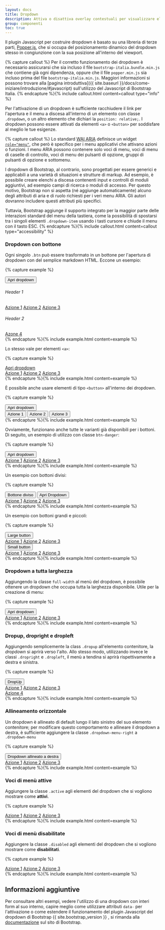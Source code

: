 ```yaml
---
layout: docs
title: Dropdown
description: Attiva o disattiva overlay contestuali per visualizzare elenchi di link e altro ancora con questi menù a tendina.
group: componenti
toc: true
---
```


Il plugin Javascript per costruire dropdown è basato su una libreria di terze parti, [Popper.js](https://popper.js.org/), che si occupa del posizionamento dinamico del dropdown stesso in congiunzione con la sua posizione all'interno del viewport.

{% capture callout %}
Per il corretto funzionamento dei dropdown è necessario assicurarsi che sia incluso il file `bootstrap-italia.bundle.min.js` che contiene già ogni dipendenza, oppure che il file `popper.min.js` sia incluso prima del file `bootstrap-italia.min.js`. Maggiori informazioni si possono trovare alla [pagina introduttiva]({{ site.baseurl }}/docs/come-iniziare/introduzione/#javascript) sull'utilizzo del Javascript di Bootstrap Italia.
{% endcapture %}{% include callout.html content=callout type="info" %}

Per l'attivazione di un dropdown è sufficiente racchiudere il link per l'apertura e il menu a discesa all'interno di un elemento con classe `.dropdown`, o un altro elemento che dichiari la `position: relative;`. I dropdown possono essere attivati da elementi `<a>` o `<button>` per soddisfare al meglio le tue esigenze.

{% capture callout %}
Lo standard [WAI ARIA](https://www.w3.org/TR/wai-aria/) definisce un widget [`role="menu"`](https://www.w3.org/TR/wai-aria/roles#menu), che però è specifico per i menu applicativi che attivano azioni o funzioni. I menu ARIA possono contenere solo voci di menu, voci di menu di caselle di controllo, voci di menu dei pulsanti di opzione, gruppi di pulsanti di opzione e sottomenu.

I dropdown di Bootstrap, al contrario, sono progettati per essere generici e applicabili a una varietà di situazioni e strutture di markup. Ad esempio, è possibile creare elenchi a discesa contenenti input e controlli di moduli aggiuntivi, ad esempio campi di ricerca o moduli di accesso. Per questo motivo, Bootstrap non si aspetta (né aggiunge automaticamente) alcuno degli attributi di aria e di ruolo richiesti per i veri menu ARIA. Gli autori dovranno includere questi attributi più specifici.

Tuttavia, Bootstrap aggiunge il supporto integrato per la maggior parte delle interazioni standard del menu della tastiera, come la possibilità di spostarsi tra i singoli elementi `.dropdown-item` usando i tasti cursore e chiude il menu con il tasto ESC.
{% endcapture %}{% include callout.html content=callout type="accessibility" %}

### Dropdown con bottone

Ogni singolo `.btn` può essere trasformato in un bottone per l'apertura di dropdown con del semplice markdown HTML. Eccone un esempio:

{% capture example %}
<div class="dropdown">
  <button class="btn btn-secondary dropdown-toggle" type="button" id="dropdownMenuButton" data-toggle="dropdown" aria-haspopup="true" aria-expanded="false">
    Apri dropdown
  </button>
  <div class="dropdown-menu" aria-labelledby="dropdownMenuButton">
    <h6 class="dropdown-header">Header 1</h6>
    <a class="dropdown-item" href="#">Azione 1</a>
    <a class="dropdown-item" href="#">Azione 2</a>
    <a class="dropdown-item" href="#">Azione 3</a>
    <div class="dropdown-divider"></div>
    <h6 class="dropdown-header">Header 2</h6>
    <a class="dropdown-item" href="#">Azone 4</a>
  </div>
</div>
{% endcapture %}{% include example.html content=example %}

Lo stesso vale per elementi `<a>`:

{% capture example %}
<div class="dropdown show">
  <a class="btn btn-secondary dropdown-toggle" href="#" role="button" id="dropdownMenuLink" data-toggle="dropdown" aria-haspopup="true" aria-expanded="false">
    Apri dropdown
  </a>
  <div class="dropdown-menu" aria-labelledby="dropdownMenuLink">
    <a class="dropdown-item" href="#">Azione 1</a>
    <a class="dropdown-item" href="#">Azione 2</a>
    <a class="dropdown-item" href="#">Azione 3</a>
  </div>
</div>
{% endcapture %}{% include example.html content=example %}

È possibile anche usare elementi di tipo `<button>` all'interno dei dropdown.

{% capture example %}
<div class="dropdown">
  <button class="btn btn-secondary dropdown-toggle" type="button" id="dropdownMenu2" data-toggle="dropdown" aria-haspopup="true" aria-expanded="false">
    Apri dropdown
  </button>
  <div class="dropdown-menu" aria-labelledby="dropdownMenu2">
    <button class="dropdown-item" type="button">Azione 1</button>
    <button class="dropdown-item" type="button">Azione 2</button>
    <button class="dropdown-item" type="button">Azione 3</button>
  </div>
</div>
{% endcapture %}{% include example.html content=example %}

Ovviamente, funzionano anche tutte le varianti già disponibili per i bottoni. Di seguito, un esempio di utilizzo con classe `btn-danger`:

{% capture example %}
<div class="btn-group">
  <button type="button" class="btn btn-danger dropdown-toggle" data-toggle="dropdown" aria-haspopup="true" aria-expanded="false">
    Apri dropdown
  </button>
  <div class="dropdown-menu">
    <a class="dropdown-item" href="#">Azione 1</a>
    <a class="dropdown-item" href="#">Azione 2</a>
    <a class="dropdown-item" href="#">Azione 3</a>
  </div>
</div>
{% endcapture %}{% include example.html content=example %}

Un esempio con bottoni divisi:

{% capture example %}
<div class="btn-group">
  <button type="button" class="btn btn-secondary">Bottone diviso</button>
  <button type="button" class="btn btn-secondary dropdown-toggle dropdown-toggle-split" data-toggle="dropdown" aria-haspopup="true" aria-expanded="false">
    <span class="sr-only">Apri Dropdown</span>
  </button>
  <div class="dropdown-menu">
    <a class="dropdown-item" href="#">Azione 1</a>
    <a class="dropdown-item" href="#">Azione 2</a>
    <a class="dropdown-item" href="#">Azione 3</a>
  </div>
</div>
{% endcapture %}{% include example.html content=example %}

Un esempio con bottoni grandi e piccoli:

{% capture example %}
<div class="btn-group">
  <button class="btn btn-secondary btn-lg dropdown-toggle" type="button" data-toggle="dropdown" aria-haspopup="true" aria-expanded="false">
    Large button
  </button>
  <div class="dropdown-menu">
    <a class="dropdown-item" href="#">Azione 1</a>
    <a class="dropdown-item" href="#">Azione 2</a>
    <a class="dropdown-item" href="#">Azione 3</a>
  </div>
</div>
<div class="btn-group">
  <button class="btn btn-secondary btn-sm dropdown-toggle" type="button" data-toggle="dropdown" aria-haspopup="true" aria-expanded="false">
    Small button
  </button>
  <div class="dropdown-menu">
    <a class="dropdown-item" href="#">Azione 1</a>
    <a class="dropdown-item" href="#">Azione 2</a>
    <a class="dropdown-item" href="#">Azione 3</a>
  </div>
</div>
{% endcapture %}{% include example.html content=example %}

### Dropdown a tutta larghezza

Aggiungendo la classe `full-width` al menù del dropdown, è possibile ottenere un dropdown che occupa tutta la larghezza disponibile. Utile per la creazione di menu:

{% capture example %}
<div class="dropdown">
  <button class="btn btn-secondary dropdown-toggle" type="button" id="dropdownMenuButton" data-toggle="dropdown" aria-haspopup="true" aria-expanded="false">
    Apri dropdown
  </button>
  <div class="dropdown-menu full-width" aria-labelledby="dropdownMenuButton">
      <a class="dropdown-item" href="#">Azione 1</a>
      <a class="dropdown-item" href="#">Azione 2</a>
      <a class="dropdown-item" href="#">Azione 3</a>
  </div>
</div>
{% endcapture %}{% include example.html content=example %}

### Dropup, dropright e dropleft

Aggiungendo semplicemente la class `.dropup` all'elemento contenitore, la _dropdown_ si aprirà verso l'alto. Allo stesso modo, utilizzando invece le classi `.dropright` e `.dropleft`, il menù a tendina si aprirà rispettivamente a destra e sinistra.

{% capture example %}
<div class="btn-group dropup">
  <button type="button" class="btn btn-secondary dropdown-toggle" data-toggle="dropdown" aria-haspopup="true" aria-expanded="false">
    DropUp
  </button>
  <div class="dropdown-menu">
    <a class="dropdown-item" href="#">Azione 1</a>
    <a class="dropdown-item" href="#">Azione 2</a>
    <a class="dropdown-item" href="#">Azione 3</a>
    <div class="dropdown-divider"></div>
    <a class="dropdown-item" href="#">Azione 4</a>
  </div>
</div>
{% endcapture %}{% include example.html content=example %}

### Allineamento orizzontale

Un dropdown è allineato di default lungo il lato sinistro del suo elemento contenitore; per modificare questo comportamento e allineare il dropdown a destra, è sufficiente aggiungere la classe `.dropdown-menu-right` a `.dropdown-menu`

{% capture example %}
<div class="btn-group">
  <button type="button" class="btn btn-secondary dropdown-toggle" data-toggle="dropdown" aria-haspopup="true" aria-expanded="false">
    Dropdown allineato a destra
  </button>
  <div class="dropdown-menu dropdown-menu-right">
    <a class="dropdown-item" href="#">Azione 1</a>
    <a class="dropdown-item" href="#">Azione 2</a>
    <a class="dropdown-item" href="#">Azione 3</a>
  </div>
</div>
{% endcapture %}{% include example.html content=example %}

### Voci di menù attive

Aggiungere la classe `.active` agli elementi del dropdown che si vogliono mostrare come **attivi**.

{% capture example %}
<div class="dropdown-menu">
  <a class="dropdown-item" href="#">Azione 1</a>
  <a class="dropdown-item active" href="#">Azione 2</a>
  <a class="dropdown-item" href="#">Azione 3</a>
</div>
{% endcapture %}{% include example.html content=example %}

### Voci di menù disabilitate

Aggiungere la classe `.disabled` agli elementi del dropdown che si vogliono mostrare come **disabilitati**.

{% capture example %}
<div class="dropdown-menu">
  <a class="dropdown-item" href="#">Azione 1</a>
  <a class="dropdown-item disabled" href="#">Azione 2</a>
  <a class="dropdown-item" href="#">Azione 3</a>
</div>
{% endcapture %}{% include example.html content=example %}

## Informazioni aggiuntive

Per consultare altri esempi, vedere l'utilizzo di una dropdown con interi form al suo interno, capire meglio come utilizzare attributi `data-` per l'attivazione o come estendere il funzionamento del plugin Javascript del dropdown di Bootstrap {{ site.bootstrap_version }} , si rimanda alla [documentazione](https://getbootstrap.com/docs/4.0/components/dropdowns/) sul sito di Bootstrap.
